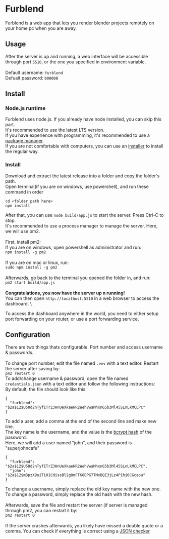 # Furblend
Furblend is a web app that lets you render blender projects remotely on your home pc when you are away. 

## Usage
After the server is up and running, a web interface will be accessible through port `5510`, or the one you specified in environment variable. \
\
Default username: `furblend` \
Defualt password: `000000` 

## Install
### Node.js runtime
Furblend uses node.js. If you already have node installed, you can skip this part. \
It's recommended to use the latest LTS version. \
If you have experience with programming, it's recommended to use a [package manager](https://nodejs.org/en/download/package-manager).\
If you are not comfortable with computers, you can use an [installer](https://nodejs.org/en/download/prebuilt-installer) to install the regular way.
### Install
Download and extract the latest release into a folder and copy the folder's path. \
Open terminal(if you are on windows, use powershell), and run these command in order
```
cd <folder path here>
npm install
```
After that, you can use `node build/app.js` to start the server. Press Ctrl-C to stop. \
It's recommended to use a process manager to manage the server. Here, we will use pm2. \
\
First, install pm2: \
If you are on windows, open powershell as administrator and run: \
`npm install -g pm2` \
\
If you are on mac or linux, run: \
`sudo npm install -g pm2` \
\
Afterwards, go back to the terminal you opened the folder in, and run: \
`pm2 start build/app.js` \
\
**Congratulations, you now have the server up n running!** \
You can then open `http://localhost:5510` in a web browser to access the dashboard. \

To access the dashboard anywhere in the world, you need to either setup port forwarding on your router, or use a port forwarding service.

## Configuration
There are two things thats configurable. Port number and access username & passwords. \
\
To change port number, edit the file named `.env` with a text editor. Restart the server after saving by: \
`pm2 restart 0`
\
To add/change username & password, open the file named `credentials.json` with a text editor and follow the following instructions: \
By default, the file should look like this:
```
{
  "furblend": "$2a$12$U50d2nTyfITrZ3HnUeXkaeHR2WehVwaMhxnG5b3Ml45SLnLkMCLPC"
}
```
To add a user, add a comma at the end of the second line and make new line. \
The key name is the username, and the value is the [bcrypt hash](https://bcrypt-generator.com) of the password. \
Here, we will add a user named "john", and their password is "superjohncafe"
```
{
  "furblend": "$2a$12$U50d2nTyfITrZ3HnUeXkaeHR2WehVwaMhxnG5b3Ml45SLnLkMCLPC",
  "john": "$2a$12$m3pzX9uiTiO1CdissBl2gOmFTK8BPG7TMxBQE3jLz4P1hj6CGcaou"
}
```
To change a username, simply replace the old key name with the new one. \
To change a password, simply replace the old hash with the new hash. \
\
Afterwards, save the file and restart the server (if server is managed through pm2, you can restart it by: \
`pm2 restart 0`\
\
If the server crashes afterwards, you likely have missed a double quote or a comma. You can check if everything is correct using a [JSON checker](https://jsonchecker.com/)
